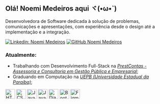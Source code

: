 ## Olá! Noemi Medeiros aqui ヾ(•ω•`)

<p>Desenvolvedora de Software dedicada à solução de problemas, comunicações e apresentações, com experiência desde o design até a implementação e a integração.</p>

[![Linkedin: Noemi Medeiros](https://img.shields.io/badge/-LinkedIn-blue?style=flat-square&logo=Linkedin&logoColor=white&link=https://www.linkedin.com/in/noemi-medeiros/)](https://www.linkedin.com/in/noemi-medeiros/)
[![GitHub Noemi Medeiros](https://img.shields.io/github/followers/noemimedeiros?label=Seguir&style=social)](https://github.com/noemimedeiros)

<h3>Atualmente:</h3>
<ul>
<li>Trabalhando com Desenvolvimento Full-Stack na <a href="https://www.prestcontas.com.br" target="_blank"><i>PrestContas - Assessoria e Consultoria em Gestão Pública e Empresarial</i></a>;</li>
<li>Graduando em Computação na <a href="https://uepb.edu.br"><i>UEPB (Universidade Estadual da Paraíba)</i></a>;</li>
</ul>

<div style="display: inline_block;><br>
  <img align="center" alt="Python" height="30" src="https://img.shields.io/badge/Python-3776AB?style=for-the-badge&logo=python&logoColor=white">
  <img align="center" alt="HTML" height="30" src="https://img.shields.io/badge/Python-14354C?style=for-the-badge&logo=python&logoColor=white">
  <img align="center" alt="CSS" height="30" src="https://img.shields.io/badge/HTML5-E34F26?style=for-the-badge&logo=html5&logoColor=white">
  <img align="center" alt="JavaScript" height="30" src="https://img.shields.io/badge/CSS3-1572B6?style=for-the-badge&logo=css3&logoColor=white">
  <img align="center" alt="Java" height="30" src="https://img.shields.io/badge/JavaScript-F7DF1E?style=for-the-badge&logo=javascript&logoColor=black">
  <img align="center" alt="Django" height="30" src="https://img.shields.io/badge/Django-092E20?style=for-the-badge&logo=django&logoColor=white">
  <img align="center" alt="Bootstrap" height="30" src="https://img.shields.io/badge/Bootstrap-563D7C?style=for-the-badge&logo=bootstrap&logoColor=white">
  <img align="center" alt="Figma" height="30" src="https://img.shields.io/badge/Figma-1E1E1E?style=for-the-badge&logo=figma&logoColor=white">
</div>
